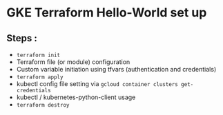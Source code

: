 # GKE Terraform Hello-World set up 

## Steps :

- `terraform init`
- Terraform file (or module) configuration
- Custom variable initiation using tfvars (authentication and credentials)
- `terraform apply`
- kubectl config file setting via `gcloud container clusters get-credentials`
- kubectl / kubernetes-python-client usage 
- `terraform destroy`